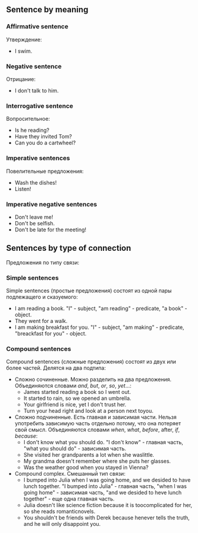## Sentence by meaning

### Affirmative sentence

Утверждение:
- I swim.

### Negative sentence

Отрицание:
- I don't talk to him.

### Interrogative sentence

Вопросительное:

- Is he reading?
- Have they invited Tom?
- Can you do a cartwheel?

### Imperative sentences

Повелительные предложения:

- Wash the dishes!
- Listen!

### Imperative negative sentences

- Don't leave me!
- Don't be selfish.
- Don't be late for the meeting!

## Sentences by type of connection

Предложения по типу связи:

### Simple sentences

Simple sentences (простые предложения) состоят из одной пары подлежащего и сказуемого:

- I am reading a book. "I" - subject, "am reading" - predicate, "a book" - object.
- They went for a walk.
- I am making breakfast for you. "I" - subject, "am making" - predicate, "breackfast for you" - object.

### Compound sentences

Compound sentences (сложные предложения) состоят из двух или более частей. Делятся на два подтипа:

- Сложно сочиненные. Можно разделить на два предложения. Объединяются словами _and_, _but_, _or_, _so_, _yet_...:
	- James started reading a book so I went out.
	- It started to rain, so we opened an umbrella.
	- Your girlfriend is nice, yet I don't trust her.
	- Turn your head right and look at a person next toyou.
- Сложно подчиненные. Есть главная и зависимая части. Нельзя употребить зависимую часть отдельно потому, что она потеряет свой смысл. Объединяются словами _when_, _what_, _before_, after, _if_, _because_:
	- I don't know what you should do. "I don't know" - главная часть, "what you should do" - зависимая часть.
	- She visited her grandparents a lot when she waslittle.
	- My grandma doesn't remember where she puts her glasses.
	- Was the weather good when you stayed in Vienna?
- Compound complex. Смешанный тип связи:
	- I bumped into Julia when I was going home, and we desided to have lunch together. "I bumped into Julia" - главная часть, "when I was going home" - зависимая часть, "and we desided to heve lunch together" - еще одна главная часть. 
	- Julia doesn't like science fiction because it is toocomplicated for her, so she reads romanticnovels.
	- You shouldn't be friends with Derek because henever tells the truth, and he will only disappoint you.